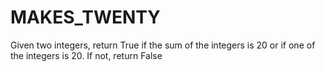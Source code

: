 # MAKES_TWENTY
Given two integers, return True if the sum of the integers is 20 or if one of the integers is 20. If not, return False

